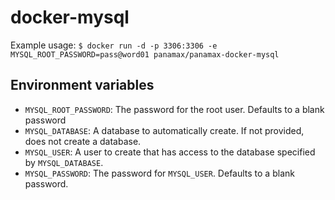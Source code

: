 docker-mysql
============

Example usage: 
     `$ docker run -d -p 3306:3306 -e MYSQL_ROOT_PASSWORD=pass@word01 panamax/panamax-docker-mysql`

Environment variables
---------------------

 - `MYSQL_ROOT_PASSWORD`: The password for the root user. Defaults to a blank password
 - `MYSQL_DATABASE`: A database to automatically create. If not provided, does not create a database.
 - `MYSQL_USER`: A user to create that has access to the database specified by `MYSQL_DATABASE`.
 - `MYSQL_PASSWORD`: The password for `MYSQL_USER`. Defaults to a blank password.
